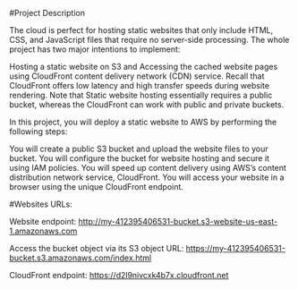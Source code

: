#Project Description

The cloud is perfect for hosting static websites that only include HTML, CSS, and JavaScript files that require no server-side processing. The whole project has two major intentions to implement:

Hosting a static website on S3 and
Accessing the cached website pages using CloudFront content delivery network (CDN) service. Recall that CloudFront offers low latency and high transfer speeds during website rendering.
Note that Static website hosting essentially requires a public bucket, whereas the CloudFront can work with public and private buckets.

In this project, you will deploy a static website to AWS by performing the following steps:

You will create a public S3 bucket and upload the website files to your bucket.
You will configure the bucket for website hosting and secure it using IAM policies.
You will speed up content delivery using AWS’s content distribution network service, CloudFront.
You will access your website in a browser using the unique CloudFront endpoint.

#Websites URLs:

Website endpoint: http://my-412395406531-bucket.s3-website-us-east-1.amazonaws.com

Access the bucket object via its S3 object URL: https://my-412395406531-bucket.s3.amazonaws.com/index.html

CloudFront endpoint: https://d2l9nivcxk4b7x.cloudfront.net
